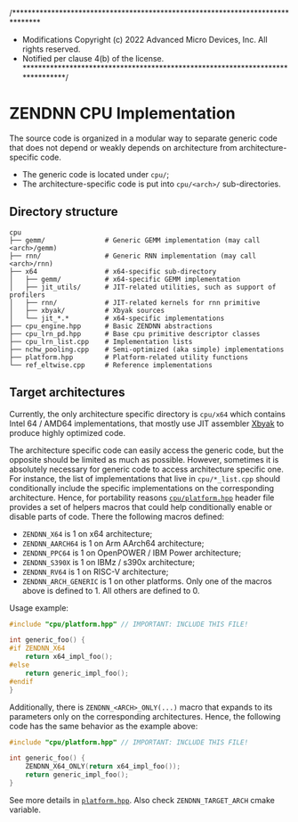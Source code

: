 /*******************************************************************************
* Modifications Copyright (c) 2022 Advanced Micro Devices, Inc. All rights reserved.
* Notified per clause 4(b) of the license.
*******************************************************************************/

ZENDNN CPU Implementation
=========================

The source code is organized in a modular way to separate generic code that
does not depend or weakly depends on architecture from architecture-specific
code.
- The generic code is located under `cpu/`;
- The architecture-specific code is put into `cpu/<arch>/` sub-directories.

## Directory structure

```
cpu
├── gemm/               # Generic GEMM implementation (may call <arch>/gemm)
├── rnn/                # Generic RNN implementation (may call <arch>/rnn)
├── x64                 # x64-specific sub-directory
│   ├── gemm/           # x64-specific GEMM implementation
│   ├── jit_utils/      # JIT-related utilities, such as support of profilers
│   ├── rnn/            # JIT-related kernels for rnn primitive
│   ├── xbyak/          # Xbyak sources
│   └── jit_*.*         # x64-specific implementations
├── cpu_engine.hpp      # Basic ZENDNN abstractions
├── cpu_lrn_pd.hpp      # Base cpu primitive descriptor classes
├── cpu_lrn_list.cpp    # Implementation lists
├── nchw_pooling.cpp    # Semi-optimized (aka simple) implementations
├── platform.hpp        # Platform-related utility functions
└── ref_eltwise.cpp     # Reference implementations
```

## Target architectures

Currently, the only architecture specific directory is `cpu/x64` which contains
Intel 64 / AMD64 implementations, that mostly use JIT assembler
[Xbyak](https://github.com/herumi/xbyak) to produce highly optimized code.

The architecture specific code can easily access the generic code, but the
opposite should be limited as much as possible. However, sometimes it is
absolutely necessary for generic code to access architecture specific one. For
instance, the list of implementations that live in `cpu/*_list.cpp` should
conditionally include the specific implementations on the corresponding
architecture. Hence, for portability reasons [`cpu/platform.hpp`](platform.hpp)
header file provides a set of helpers macros that could help conditionally
enable or disable parts of code. There the following macros defined:
- `ZENDNN_X64` is 1 on x64 architecture;
- `ZENDNN_AARCH64` is 1 on Arm AArch64 architecture;
- `ZENDNN_PPC64` is 1 on OpenPOWER / IBM Power architecture;
- `ZENDNN_S390X` is 1 on IBMz / s390x architecture;
- `ZENDNN_RV64` is 1 on RISC-V architecture;
- `ZENDNN_ARCH_GENERIC` is 1 on other platforms.
Only one of the macros above is defined to 1. All others are defined to 0.

Usage example:

``` cpp
#include "cpu/platform.hpp" // IMPORTANT: INCLUDE THIS FILE!

int generic_foo() {
#if ZENDNN_X64
    return x64_impl_foo();
#else
    return generic_impl_foo();
#endif
}
```

Additionally, there is `ZENDNN_<ARCH>_ONLY(...)` macro that expands to its
parameters only on the corresponding architectures. Hence, the following
code has the same behavior as the example above:

``` cpp
#include "cpu/platform.hpp" // IMPORTANT: INCLUDE THIS FILE!

int generic_foo() {
    ZENDNN_X64_ONLY(return x64_impl_foo());
    return generic_impl_foo();
}
```

See more details in [`platform.hpp`](platform.hpp).
Also check `ZENDNN_TARGET_ARCH` cmake variable.
